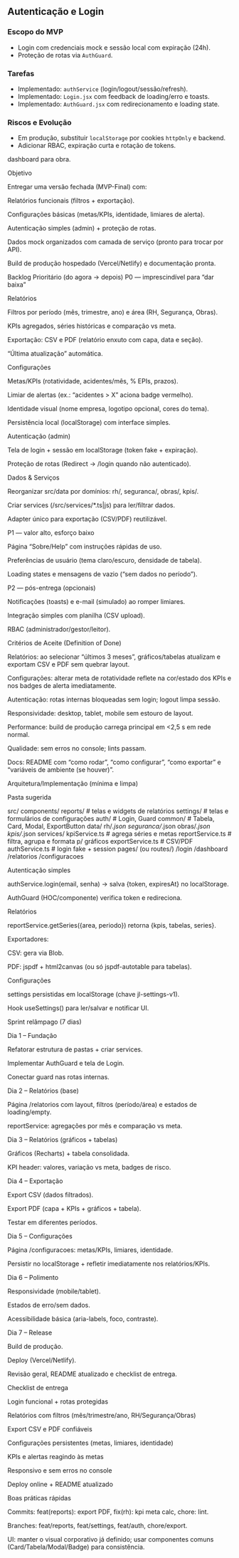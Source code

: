 ## Autenticação e Login

### Escopo do MVP
- Login com credenciais mock e sessão local com expiração (24h).
- Proteção de rotas via `AuthGuard`.

### Tarefas
- Implementado: `authService` (login/logout/sessão/refresh).
- Implementado: `Login.jsx` com feedback de loading/erro e toasts.
- Implementado: `AuthGuard.jsx` com redirecionamento e loading state.

### Riscos e Evolução
- Em produção, substituir `localStorage` por cookies `httpOnly` e backend.
- Adicionar RBAC, expiração curta e rotação de tokens.

dashboard para obra.

Objetivo

Entregar uma versão fechada (MVP-Final) com:

Relatórios funcionais (filtros + exportação).

Configurações básicas (metas/KPIs, identidade, limiares de alerta).

Autenticação simples (admin) + proteção de rotas.

Dados mock organizados com camada de serviço (pronto para trocar por API).

Build de produção hospedado (Vercel/Netlify) e documentação pronta.

Backlog Prioritário (do agora → depois)
P0 — imprescindível para “dar baixa”

Relatórios

Filtros por período (mês, trimestre, ano) e área (RH, Segurança, Obras).

KPIs agregados, séries históricas e comparação vs meta.

Exportação: CSV e PDF (relatório enxuto com capa, data e seção).

“Última atualização” automática.

Configurações

Metas/KPIs (rotatividade, acidentes/mês, % EPIs, prazos).

Limiar de alertas (ex.: “acidentes > X” aciona badge vermelho).

Identidade visual (nome empresa, logotipo opcional, cores do tema).

Persistência local (localStorage) com interface simples.

Autenticação (admin)

Tela de login + sessão em localStorage (token fake + expiração).

Proteção de rotas (Redirect → /login quando não autenticado).

Dados & Serviços

Reorganizar src/data por domínios: rh/, seguranca/, obras/, kpis/.

Criar services (/src/services/*.ts|js) para ler/filtrar dados.

Adapter único para exportação (CSV/PDF) reutilizável.

P1 — valor alto, esforço baixo

Página “Sobre/Help” com instruções rápidas de uso.

Preferências de usuário (tema claro/escuro, densidade de tabela).

Loading states e mensagens de vazio (“sem dados no período”).

P2 — pós-entrega (opcionais)

Notificações (toasts) e e-mail (simulado) ao romper limiares.

Integração simples com planilha (CSV upload).

RBAC (administrador/gestor/leitor).

Critérios de Aceite (Definition of Done)

Relatórios: ao selecionar “últimos 3 meses”, gráficos/tabelas atualizam e exportam CSV e PDF sem quebrar layout.

Configurações: alterar meta de rotatividade reflete na cor/estado dos KPIs e nos badges de alerta imediatamente.

Autenticação: rotas internas bloqueadas sem login; logout limpa sessão.

Responsividade: desktop, tablet, mobile sem estouro de layout.

Performance: build de produção carrega principal em <2,5 s em rede normal.

Qualidade: sem erros no console; lints passam.

Docs: README com “como rodar”, “como configurar”, “como exportar” e “variáveis de ambiente (se houver)”.

Arquitetura/Implementação (mínima e limpa)

Pasta sugerida

src/
  components/
    reports/   # telas e widgets de relatórios
    settings/  # telas e formulários de configurações
    auth/      # Login, Guard
    common/    # Tabela, Card, Modal, ExportButton
  data/
    rh/*.json
    seguranca/*.json
    obras/*.json
    kpis/*.json
  services/
    kpiService.ts      # agrega séries e metas
    reportService.ts   # filtra, agrupa e formata p/ gráficos
    exportService.ts   # CSV/PDF
    authService.ts     # login fake + session
  pages/ (ou routes/)
    /login
    /dashboard
    /relatorios
    /configuracoes


Autenticação simples

authService.login(email, senha) → salva {token, expiresAt} no localStorage.

AuthGuard (HOC/componente) verifica token e redireciona.

Relatórios

reportService.getSeries({area, periodo}) retorna {kpis, tabelas, series}.

Exportadores:

CSV: gera via Blob.

PDF: jspdf + html2canvas (ou só jspdf-autotable para tabelas).

Configurações

settings persistidas em localStorage (chave jl-settings-v1).

Hook useSettings() para ler/salvar e notificar UI.

Sprint relâmpago (7 dias)

Dia 1 – Fundação

Refatorar estrutura de pastas + criar services.

Implementar AuthGuard e tela de Login.

Conectar guard nas rotas internas.

Dia 2 – Relatórios (base)

Página /relatorios com layout, filtros (período/área) e estados de loading/empty.

reportService: agregações por mês e comparação vs meta.

Dia 3 – Relatórios (gráficos + tabelas)

Gráficos (Recharts) + tabela consolidada.

KPI header: valores, variação vs meta, badges de risco.

Dia 4 – Exportação

Export CSV (dados filtrados).

Export PDF (capa + KPIs + gráficos + tabela).

Testar em diferentes períodos.

Dia 5 – Configurações

Página /configuracoes: metas/KPIs, limiares, identidade.

Persistir no localStorage + refletir imediatamente nos relatórios/KPIs.

Dia 6 – Polimento

Responsividade (mobile/tablet).

Estados de erro/sem dados.

Acessibilidade básica (aria-labels, foco, contraste).

Dia 7 – Release

Build de produção.

Deploy (Vercel/Netlify).

Revisão geral, README atualizado e checklist de entrega.

Checklist de entrega

 Login funcional + rotas protegidas

 Relatórios com filtros (mês/trimestre/ano, RH/Segurança/Obras)

 Export CSV e PDF confiáveis

 Configurações persistentes (metas, limiares, identidade)

 KPIs e alertas reagindo às metas

 Responsivo e sem erros no console

 Deploy online + README atualizado

Boas práticas rápidas

Commits: feat(reports): export PDF, fix(rh): kpi meta calc, chore: lint.

Branches: feat/reports, feat/settings, feat/auth, chore/export.

UI: manter o visual corporativo já definido; usar componentes comuns (Card/Tabela/Modal/Badge) para consistência.